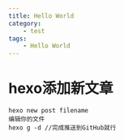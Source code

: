 ```yaml
---
title: Hello World
category:
    - test
tags:
    - Hello World
---
```

# hexo添加新文章

```
hexo new post filename
编辑你的文件
hexo g -d //完成推送到GitHub就行
```